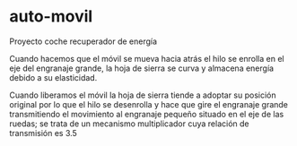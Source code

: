 # auto-movil
Proyecto coche recuperador de energía

Cuando hacemos que el móvil se mueva hacia atrás el hilo se enrolla en el eje del engranaje grande, 
la hoja de sierra se curva y almacena energía debido a su elasticidad.

Cuando liberamos el móvil la hoja de sierra tiende a adoptar su posición original por lo que el hilo se desenrolla
y hace que gire el engranaje grande transmitiendo el movimiento al engranaje pequeño
situado en el eje de las ruedas; se trata de un mecanismo multiplicador cuya relación de transmisión es 3.5
